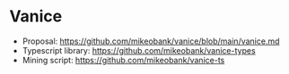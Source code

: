 # Vanice
- Proposal: https://github.com/mikeobank/vanice/blob/main/vanice.md
- Typescript library: https://github.com/mikeobank/vanice-types
- Mining script: https://github.com/mikeobank/vanice-ts
